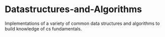 # Datastructures-and-Algorithms
Implementations of a variety of common data structures and algorithms to build knowledge of cs fundamentals.
